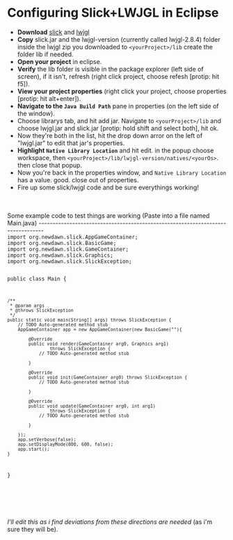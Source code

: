 Configuring Slick+LWJGL in Eclipse
===================================
+ __Download__ [slick](http://slick.cokeandcode.com/downloads/slick.jar) and [lwjgl](http://sourceforge.net/projects/java-game-lib/files/Official%20Releases/LWJGL%202.8.4/lwjgl-2.8.4.zip/download)
+ __Copy__ slick.jar and the lwjgl-version (currently called lwjgl-2.8.4) folder inside the lwjgl zip you downloaded to ```<yourProject>/lib``` create the folder lib if needed.
+ __Open your project__ in eclipse.
+ __Verify__ the lib folder is visible in the package explorer (left side of screen), if it isn't, refresh (right click project, choose refesh [protip: hit f5]).
+ __View your project properties__ (right click your project, choose properties [protip: hit alt+enter]).
+ __Navigate to the ```Java Build Path```__ pane in properties (on the left side of the window).
+ Choose librarys tab, and hit add jar. Navigate to ```<yourProject>/lib``` and choose lwjgl.jar and slick.jar [protip: hold shift and select both], hit ok.
+ Now they're both in the list, hit the drop down arror on the left of "lwjgl.jar" to edit that jar's properties.
+ __Highlight ```Native Library Location```__ and hit edit. in the popup choose workspace, then ```<yourProject>/lib/lwjgl-version/natives/<yourOs>```. then close that popup.
+ Now you're back in the properties window, and ```Native Library Location``` has a value. good. close out of properties.
+ Fire up some slick/lwjgl code and be sure everythings working!
<br>
<br>
Some example code to test things are working (Paste into a file named Main.java)
--------------------------------------------------------------------------------
<code>
import org.newdawn.slick.AppGameContainer;
import org.newdawn.slick.BasicGame;
import org.newdawn.slick.GameContainer;
import org.newdawn.slick.Graphics;
import org.newdawn.slick.SlickException;



public class Main {

	/**
	 * @param args
	 * @throws SlickException 
	 */
	public static void main(String[] args) throws SlickException {
		// TODO Auto-generated method stub
		AppGameContainer app = new AppGameContainer(new BasicGame(""){

			@Override
			public void render(GameContainer arg0, Graphics arg1)
					throws SlickException {
				// TODO Auto-generated method stub
				
			}

			@Override
			public void init(GameContainer arg0) throws SlickException {
				// TODO Auto-generated method stub
				
			}

			@Override
			public void update(GameContainer arg0, int arg1)
					throws SlickException {
				// TODO Auto-generated method stub
				
			}
			
		});
		app.setVerbose(false);
		app.setDisplayMode(800, 600, false);
		app.start();
	}

}

</code>
<br>
<br>
<br>

_I'll edit this as i find deviations from these directions are needed_ (as i'm sure they will be).